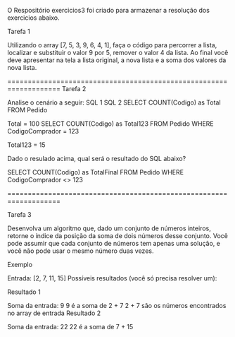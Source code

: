 O Respositório exercicios3 foi criado para armazenar a resolução dos exercicios abaixo. 

Tarefa 1

Utilizando o array [7, 5, 3, 9, 6, 4, 1], faça o código para percorrer a lista, localizar e substituir o valor 9 por 5,
remover o valor 4 da lista. Ao final você deve apresentar na tela a lista original, a nova lista e a soma dos valores da nova lista.

===================================================================
Tarefa 2

Analise o cenário a seguir:
SQL 1	SQL 2
SELECT COUNT(Codigo) as Total 
FROM Pedido


Total = 100	SELECT COUNT(Codigo) as Total123 
FROM Pedido 
WHERE CodigoComprador = 123

Total123 = 15

Dado o resulado acima, qual será o resultado do SQL abaixo?

SELECT COUNT(Codigo) as TotalFinal FROM Pedido WHERE CodigoComprador <> 123

===================================================================

Tarefa 3

Desenvolva um algoritmo que, dado um conjunto de números inteiros, retorne o índice da posição da soma de dois 
números desse conjunto. Você pode assumir que cada conjunto de números tem apenas uma solução, e você não pode usar o mesmo número duas vezes. 

Exemplo

Entrada: [2, 7, 11, 15]
Possíveis resultados (você só precisa resolver um):

Resultado 1

Soma da entrada: 9
9 é a soma de 2 + 7
2 + 7 são os números encontrados no array de entrada 	Resultado 2

Soma da entrada: 22
22 é a soma de 7 + 15


